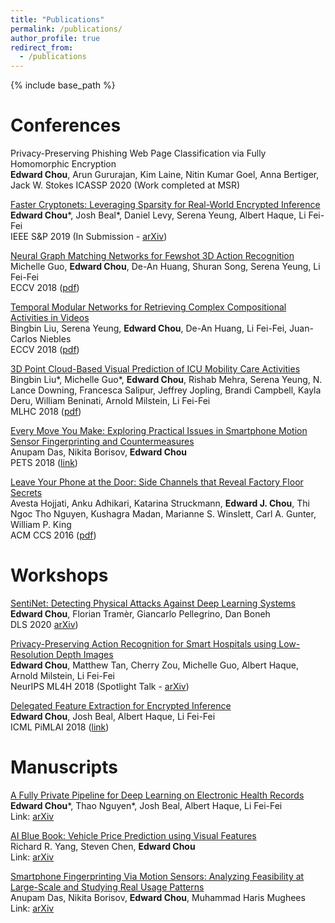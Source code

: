 ```yaml
---
title: "Publications"
permalink: /publications/
author_profile: true
redirect_from:
  - /publications
---
```


{% include base_path %}

Conferences
======

Privacy-Preserving Phishing Web Page Classification via Fully Homomorphic Encryption
<br/>
**Edward Chou**, Arun Gururajan, Kim Laine, Nitin Kumar Goel, Anna Bertiger, Jack W. Stokes
ICASSP 2020 (Work completed at MSR)

[Faster Cryptonets: Leveraging Sparsity for Real-World Encrypted Inference](/publication/SnP_Cryptonet)
<br/>
**Edward Chou**\*, Josh Beal\*, Daniel Levy, Serena Yeung, Albert Haque, Li Fei-Fei
<br/>
IEEE S&P 2019 (In Submission - [arXiv](https://arxiv.org/abs/1811.09953))

[Neural Graph Matching Networks for Fewshot 3D Action Recognition](/publication/ECCV_Fewshot)
<br/>
Michelle Guo, **Edward Chou**, De-An Huang, Shuran Song, Serena Yeung, Li Fei-Fei
<br/>
ECCV 2018 ([pdf](http://openaccess.thecvf.com/content_ECCV_2018/papers/Michelle_Guo_Neural_Graph_Matching_ECCV_2018_paper.pdf))

[Temporal Modular Networks for Retrieving Complex Compositional Activities in Videos](/publication/ECCV_Temporal)
<br/>
Bingbin Liu, Serena Yeung, **Edward Chou**, De-An Huang, Li Fei-Fei, Juan-Carlos Niebles 
<br/>
ECCV 2018 ([pdf](http://svl.stanford.edu/assets/papers/liu2018eccv.pdf))

[3D Point Cloud-Based Visual Prediction of ICU Mobility Care Activities](/publication/MLHC_ICU)
<br/>
Bingbin Liu\*, Michelle Guo\*, **Edward Chou**, Rishab Mehra, Serena Yeung, N. Lance Downing, Francesca Salipur, Jeffrey Jopling, Brandi Campbell, Kayla Deru, William Beninati, Arnold Milstein, Li Fei-Fei
<br/>
MLHC 2018 ([pdf](https://static1.squarespace.com/static/59d5ac1780bd5ef9c396eda6/t/5b7372b240ec9a45a9542d2e/1534292660078/10.pdf))

[Every Move You Make: Exploring Practical Issues in Smartphone Motion Sensor Fingerprinting and Countermeasures](/publication/PETS_Fingerprinting)
<br/>
Anupam Das, Nikita Borisov, **Edward Chou**
<br/>
PETS 2018 ([link](https://content.sciendo.com/view/journals/popets/2018/1/article-p88.xml))

[Leave Your Phone at the Door: Side Channels that Reveal Factory Floor Secrets](/publication/CCS_3DPrinter)
<br/>
Avesta Hojjati, Anku Adhikari, Katarina Struckmann, **Edward J. Chou**, Thi Ngoc Tho Nguyen, Kushagra Madan, Marianne S. Winslett, Carl A. Gunter, William P. King
<br/>
ACM CCS 2016 ([pdf](http://seclab.illinois.edu/wp-content/uploads/2016/10/CCS_2016___3D_Printer.pdf))

Workshops
======
[SentiNet: Detecting Physical Attacks Against Deep Learning Systems](/publication/SnP_Sentinet)
<br/>
**Edward Chou**, Florian Tramèr, Giancarlo Pellegrino, Dan Boneh
<br/>
DLS 2020 [arXiv](http://arxiv.org/abs/1812.00292))

[Privacy-Preserving Action Recognition for Smart Hospitals using Low-Resolution Depth Images](/publication/NIPS_ML4H_LowRes)
<br/>
**Edward Chou**, Matthew Tan, Cherry Zou, Michelle Guo, Albert Haque, Arnold Milstein, Li Fei-Fei
<br/>
NeurIPS ML4H 2018 (Spotlight Talk - [arXiv](https://arxiv.org/abs/1811.09950))

[Delegated Feature Extraction for Encrypted Inference](/publication/ICML_PiMLAI_DFE)
<br/>
**Edward Chou**, Josh Beal, Albert Haque, Li Fei-Fei
<br/>
ICML PiMLAI 2018 ([link](https://pimlai.github.io/pimlai18/))

Manuscripts
======

[A Fully Private Pipeline for Deep Learning on Electronic Health Records](/publication/manuscript_pipeline)
<br/>
**Edward Chou**\*, Thao Nguyen\*, Josh Beal, Albert Haque, Li Fei-Fei
<br/>
Link: [arXiv](https://arxiv.org/abs/1811.09951)

[AI Blue Book: Vehicle Price Prediction using Visual Features](/publication/manuscript_bluebook)
<br/>
Richard R. Yang, Steven Chen, **Edward Chou**
<br/>
Link: [arXiv](https://arxiv.org/abs/1803.11227)

[Smartphone Fingerprinting Via Motion Sensors: Analyzing Feasibility at Large-Scale and Studying Real Usage Patterns](/publication/manuscript_fingerprinting)
<br/>
Anupam Das, Nikita Borisov, **Edward Chou**, Muhammad Haris Mughees
<br/>
Link: [arXiv](https://arxiv.org/abs/1605.08763)

<!---
{% if author.googlescholar %} You can also find my articles on my Google Scholar profile. {% endif %}

{% include base_path %}

{% for post in site.publications reversed %}
  {% include archive-single.html %}
{% endfor %}
-->
